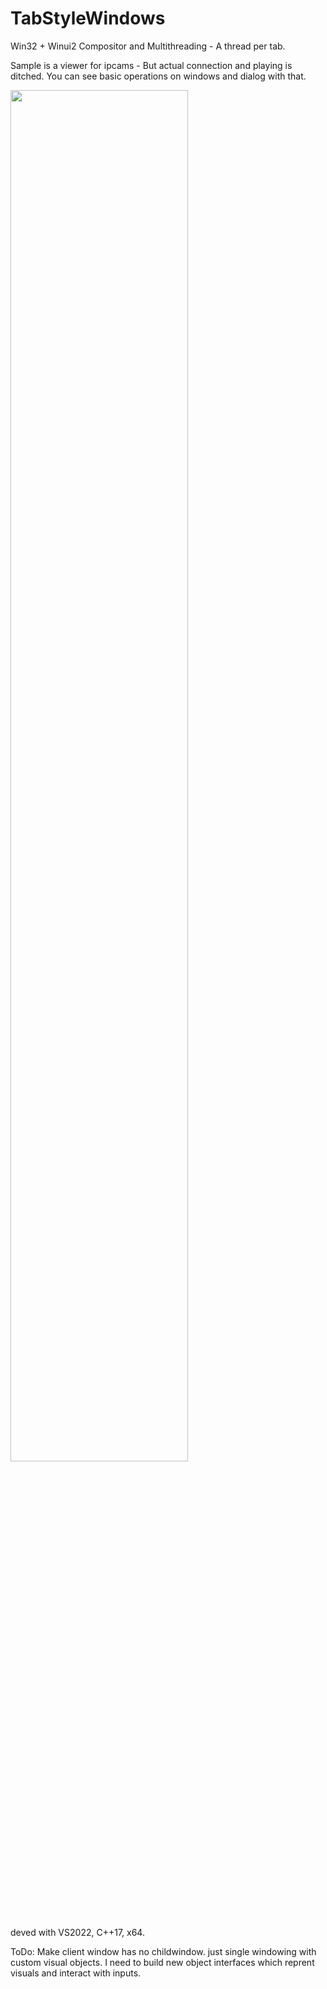 # TabStyleWindows
Win32 + Winui2 Compositor and Multithreading - A thread per tab.

Sample is a viewer for ipcams - But actual connection and playing is ditched.
You can see basic operations on windows and dialog with that.

<img width="75%" src="https://user-images.githubusercontent.com/18696849/222093537-2aea3d23-dbba-4ab9-8228-76cfc022af72.PNG">

deved with VS2022, C++17, x64.

ToDo: Make client window has no childwindow. just single windowing with custom visual objects.
I need to build new object interfaces which reprent visuals and interact with inputs. 
